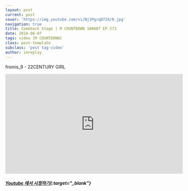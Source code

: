 ```yaml
---
layout: post
current: post
cover: 'https://img.youtube.com/vi/Nj1PgrqD7Z4/0.jpg'
navigation: true
title: Comeback Stage | M COUNTDOWN 180607 EP.573
date: 2018-06-07
tags: video [M COUNTDONW]
class: post-template
subclass: 'post tag-video'
author: imreplay
---
```



fromis_9 - 22CENTURY GIRL

<iframe width="560" height="315" src="https://www.youtube.com/embed/Nj1PgrqD7Z4?rel=0" frameborder="0" allow="autoplay; encrypted-media" allowfullscreen></iframe>


##### [Youtube 에서 시청하기](https://www.youtube.com/watch?v=Nj1PgrqD7Z4){:target="_blank"}
